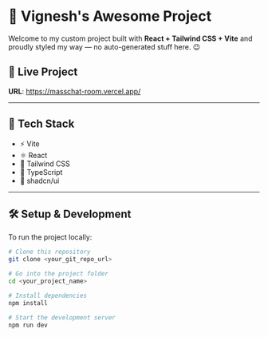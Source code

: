 # 💜 Vignesh's Awesome Project

Welcome to my custom project built with **React + Tailwind CSS + Vite** and proudly styled my way — no auto-generated stuff here. 😉

## 🔗 Live Project

**URL**: https://masschat-room.vercel.app/

---

## 🚀 Tech Stack

- ⚡ Vite
- ⚛️ React
- 💅 Tailwind CSS
- 🧠 TypeScript
- 🎨 shadcn/ui

---

## 🛠️ Setup & Development

To run the project locally:

```bash
# Clone this repository
git clone <your_git_repo_url>

# Go into the project folder
cd <your_project_name>

# Install dependencies
npm install

# Start the development server
npm run dev
